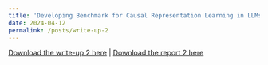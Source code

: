 ```yaml
---
title: 'Developing Benchmark for Causal Representation Learning in LLMs'
date: 2024-04-12
permalink: /posts/write-up-2
---
```


<a href = "http://chengguo2000.github.io/files/Posts/Causal_LLM_Write_Up_2.pdf">Download the write-up 2 here</a>
|
<a href = "http://chengguo2000.github.io/files/Posts/Cheng_Report-2.pdf">Download the report 2 here</a>